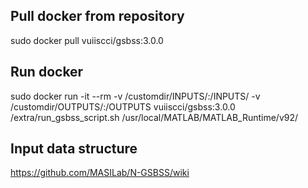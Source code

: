 ## Pull docker from repository
sudo docker pull vuiiscci/gsbss:3.0.0

## Run docker
sudo docker run -it --rm -v  /customdir/INPUTS/:/INPUTS/ -v /customdir/OUTPUTS/:/OUTPUTS vuiiscci/gsbss:3.0.0 /extra/run_gsbss_script.sh /usr/local/MATLAB/MATLAB_Runtime/v92/

## Input data structure
https://github.com/MASILab/N-GSBSS/wiki
